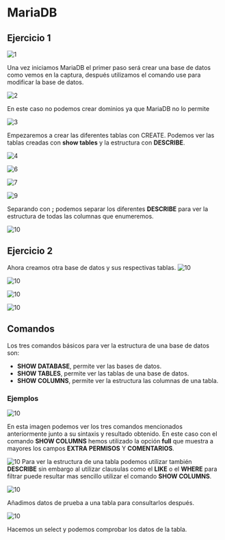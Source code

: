 # MariaDB

## Ejercicio 1


![1](img/Capturas/1.PNG)

Una vez iniciamos MariaDB el primer paso será crear una base de datos como vemos en la captura, después utilizamos el comando use para modificar la base de datos.


![2](img/Capturas/2.PNG)

En este caso no podemos crear dominios ya que MariaDB no lo permite


![3](img/Capturas/3.PNG)

Empezaremos a crear las diferentes tablas con CREATE.
Podemos ver las tablas creadas con **show tables** y la estructura con **DESCRIBE**.


![4](img/Capturas/4.PNG)



![6](img/Capturas/6.PNG)




![7](img/Capturas/7.PNG)




![9](img/Capturas/9.PNG)


Separando con **;** podemos separar los diferentes **DESCRIBE** para ver la estructura de todas las columnas que enumeremos.



![10](img/Capturas/10.PNG)



## Ejercicio 2

Ahora creamos otra base de datos y sus respectivas tablas.
![10](img/Capturas/11ejercicio2.PNG)



![10](img/Capturas/12.PNG)


![10](img/Capturas/13.PNG)


![10](img/Capturas/14.PNG)

## Comandos

Los tres comandos básicos para ver la estructura de una base de datos son:

* **SHOW DATABASE**, permite ver las bases de datos.
* **SHOW TABLES**, permite ver las tablas de una base de datos.
* **SHOW COLUMNS**, permite ver la estructura las columnas de una tabla.

###  Ejemplos
![10](img/Capturas/show.PNG)

En esta imagen podemos ver los tres comandos mencionados anteriormente junto a su sintaxis y resultado obtenido. En este caso con el comando **SHOW COLUMNS** hemos utilizado la opción **full** que muestra a mayores los campos **EXTRA** **PERMISOS** Y **COMENTARIOS**.

![10](img/Capturas/describe.PNG)
Para ver la estructura de una tabla podemos utilizar también **DESCRIBE** sin embargo al utilizar clausulas como el **LIKE** o el **WHERE** para filtrar puede resultar mas sencillo utilizar el comando **SHOW COLUMNS**.

![10](img/Capturas/insert.PNG)

Añadimos datos de prueba a una tabla para consultarlos después.

![10](img/Capturas/select.PNG)

Hacemos un select y podemos comprobar los datos de la tabla.